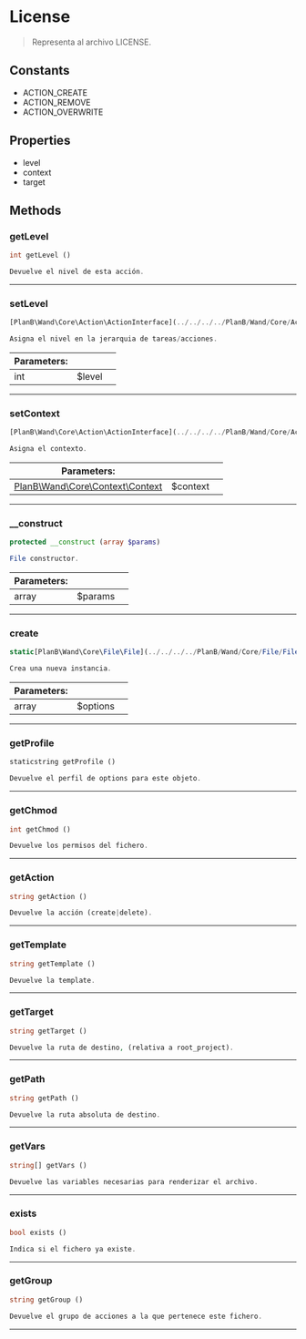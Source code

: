 
                                                                                                                                            
    
# License


> Representa al archivo LICENSE.
>
> 




## Constants
- ACTION_CREATE
- ACTION_REMOVE
- ACTION_OVERWRITE


## Properties
- level
- context
- target


## Methods

### getLevel
``` php
int getLevel ()

Devuelve el nivel de esta acción.

```


---


### setLevel
``` php
[PlanB\Wand\Core\Action\ActionInterface](../../../../PlanB/Wand/Core/Action/ActionInterface.md) setLevel (int $level)

Asigna el nivel en la jerarquia de tareas/acciones.

```

|Parameters: | | |
| --- | --- | --- |
|int |$level |  |

---


### setContext
``` php
[PlanB\Wand\Core\Action\ActionInterface](../../../../PlanB/Wand/Core/Action/ActionInterface.md) setContext ([PlanB\Wand\Core\Context\Context](../../../../PlanB/Wand/Core/Context/Context.md) $context)

Asigna el contexto.

```

|Parameters: | | |
| --- | --- | --- |
|[PlanB\Wand\Core\Context\Context](../../../../PlanB/Wand/Core/Context/Context.md) |$context |  |

---


### __construct
``` php
protected __construct (array $params)

File constructor.

```

|Parameters: | | |
| --- | --- | --- |
|array |$params |  |

---


### create
``` php
static[PlanB\Wand\Core\File\File](../../../../PlanB/Wand/Core/File/File.md) create (array $options)

Crea una nueva instancia.

```

|Parameters: | | |
| --- | --- | --- |
|array |$options |  |

---


### getProfile
``` php
staticstring getProfile ()

Devuelve el perfil de options para este objeto.

```


---


### getChmod
``` php
int getChmod ()

Devuelve los permisos del fichero.

```


---


### getAction
``` php
string getAction ()

Devuelve la acción (create|delete).

```


---


### getTemplate
``` php
string getTemplate ()

Devuelve la template.

```


---


### getTarget
``` php
string getTarget ()

Devuelve la ruta de destino, (relativa a root_project).

```


---


### getPath
``` php
string getPath ()

Devuelve la ruta absoluta de destino.

```


---


### getVars
``` php
string[] getVars ()

Devuelve las variables necesarias para renderizar el archivo.

```


---


### exists
``` php
bool exists ()

Indica si el fichero ya existe.

```


---


### getGroup
``` php
string getGroup ()

Devuelve el grupo de acciones a la que pertenece este fichero.

```


---


                                                                                                                                                                                                                                                                                                                                                                                                            
    
                                                                                                                                                                                                                                                                             
                